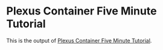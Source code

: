 # Plexus Container Five Minute Tutorial

This is the output of [Plexus Container Five Minute Tutorial](
https://blog.sonatype.com/2009/05/plexus-container-five-minute-tutorial/).
